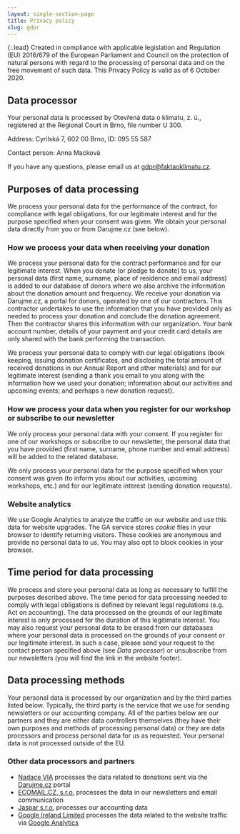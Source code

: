 ```yaml
---
layout: single-section-page
title: Privacy policy
slug: gdpr
---
```

{:.lead}
Created in compliance with applicable legislation and Regulation (EU) 2016/679 of the European Parliament and Council on the protection of natural persons with regard to the processing of personal data and on the free movement of such data. This Privacy Policy is valid as of 6 October 2020.

## Data processor

Your personal data is processed by Otevřená data o klimatu, z. ú., registered at the Regional Court in Brno, file number U 300.

Address: Cyrilská 7, 602 00 Brno, ID: 095 55 587

Contact person: Anna Macková 

If you have any questions, please email us at [gdpr@faktaoklimatu.cz](mailto:gdpr@faktaoklimatu.cz).

## Purposes of data processing

We process your personal data for the performance of the contract, for compliance with legal obligations, for our legitimate interest and for the purpose specified when your consent was given. We obtain your personal data directly from you or from Darujme.cz (see below).

### How we process your data when receiving your donation

We process your personal data for the contract performance and for our legitimate interest. When you donate (or pledge to donate) to us, your personal data (first name, surname, place of residence and email address) is added to our database of donors where we also archive the information about the donation amount and frequency. We receive your donation via Darujme.cz, a portal for donors, operated by one of our contractors. This contractor undertakes to use the information that you have provided only as needed to process your donation and conclude the donation agreement. Then the contractor shares this information with our organization. Your bank account number, details of your payment and your credit card details are only shared with the bank performing the transaction.

We process your personal data to comply with our legal obligations (book keeping, issuing donation certificates, and disclosing the total amount of received donations in our Annual Report and other materials) and for our legitimate interest (sending a thank you email to you along with the information how we used your donation; information about our activities and upcoming events; and perhaps a new donation request).

### How we process your data when you register for our workshop or subscribe to our newsletter

We only process your personal data with your consent. If you register for one of our workshops or subscribe to our newsletter, the personal data that you have provided (first name, surname, phone number and email address) will be added to the related database.

We only process your personal data for the purpose specified when your consent was given (to inform you about our activities, upcoming workshops, etc.) and for our legitimate interest (sending donation requests).

### Website analytics

We use Google Analytics to analyze the traffic on our website and use this data for website upgrades. The GA service stores _cookie_ files in your browser to identify returning visitors. These cookies are anonymous and provide no personal data to us. You may also opt to block cookies in your browser.

## Time period for data processing

We process and store your personal data as long as necessary to fulfill the purposes described above. The time period for data processing needed to comply with legal obligations is defined by relevant legal regulations (e.g. Act on accounting). The data processed on the grounds of our legitimate interest is only processed for the duration of this legitimate interest. You may also request your personal data to be erased from our databases where your personal data is processed on the grounds of your consent or our legitimate interest. In such a case, please send your request to the contact person specified above (see _Data processor_) or unsubscribe from our newsletters (you will find the link in the website footer).

## Data processing methods

Your personal data is processed by our organization and by the third parties listed below. Typically, the third party is the service that we use for sending newsletters or our accounting company. All of the parties below are our partners and they are either data controllers themselves (they have their own purposes and methods of processing personal data) or they are data processors and process personal data for us as requested. Your personal data is not processed outside of the EU.

### Other data processors and partners

* [Nadace VIA](https://www.nadacevia.cz/) processes the data related to donations sent via the [Darujme.cz](https://www.darujme.cz/) portal
* [ECOMAIL.CZ, s.r.o.](https://ecomail.cz/) processes the data in our newsletters and email communication
* [Jaspar s.r.o.](https://www.ucetnictvijaspar.cz/) processes our accounting data
* [Google Ireland Limited](https://en.wikipedia.org/wiki/Google) processes the data related to the website traffic via [Google Analytics](https://marketingplatform.google.com/about/analytics/)
